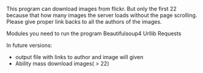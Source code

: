 This program can download images from flickr. But only the first 22 because that how many images the server loads without the page scrolling.
Please give proper link backs to all the authors of the images. 

Modules you need to run the program
Beautifulsoup4
Urllib
Requests

In future versions:
- output file with links to author and image will given
- Ability mass download images( > 22)
